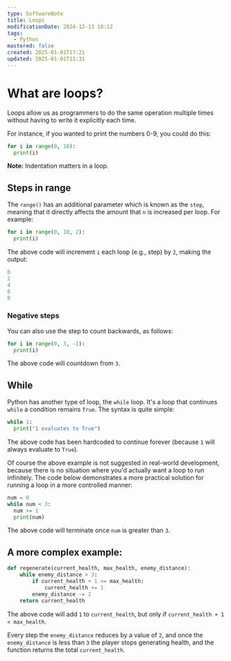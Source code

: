 ```yaml
---
type: SoftwareNote
title: Loops
modificationDate: 2024-12-13 10:12
tags:
  - Python
mastered: false
created: 2025-01-01T17:21
updated: 2025-01-01T11:31
---
```


# What are loops?

Loops allow us as programmers to do the same operation multiple times without having to write it explicitly each time.

For instance, if you wanted to print the numbers 0-9, you could do this:

```python
for i in range(0, 10):
  print(i)
```

**Note:** Indentation matters in a loop.

## Steps in range

The `range()` has an additional parameter which is known as the `step`, meaning that it directly affects the amount that `n` is increased per loop. For example:

```python
for i in range(0, 10, 2):
  print(i)
```

The above code will increment `i` each loop (e.g., step) by `2`, making the output:

```python
0
2
4
6
8
```

### Negative steps

You can also use the step to count backwards, as follows:

```python
for i in range(0, 3, -1):
  print(i)
```

The above code will countdown from `3`.

## While

Python has another type of loop, the `while` loop. It's a loop that continues `while` a condition remains `True`. The syntax is quite simple:

```python
while 1:
  print("1 evaluates to True")
```

The above code has been hardcoded to continue forever (because `1` will always evaluate to `True`).

Of course the above example is not suggested in real-world development, because there is no situation where you'd actually want a loop to run infinitely. The code below demonstrates a more practical solution for running a loop in a more controlled manner:

```python
num = 0
while num < 3:
  num += 1
  print(num)
```

The above code will terminate once `num` is greater than `3`.

## A more complex example:

```python
def regenerate(current_health, max_health, enemy_distance):
    while enemy_distance > 3:
        if current_health + 1 <= max_health:
            current_health += 1
        enemy_distance -= 2
    return current_health
```

The above code will add `1` to `current_health`, but only if `current_health + 1 < max_health`.

Every step the `enemy_distance` reduces by a value of `2`, and once the `enemy_distance` is less than `3` the player stops generating health, and the function returns the total `current_health`.

